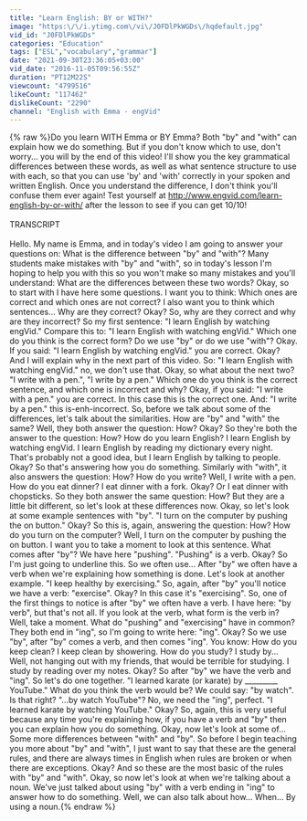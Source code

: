 ```yaml
---
title: "Learn English: BY or WITH?"
image: "https:\/\/i.ytimg.com\/vi\/J0FDlPkWGDs\/hqdefault.jpg"
vid_id: "J0FDlPkWGDs"
categories: "Education"
tags: ["ESL","vocabulary","grammar"]
date: "2021-09-30T23:36:05+03:00"
vid_date: "2016-11-05T09:56:55Z"
duration: "PT12M22S"
viewcount: "4799516"
likeCount: "117462"
dislikeCount: "2290"
channel: "English with Emma · engVid"
---
```

{% raw %}Do you learn WITH Emma or BY Emma? Both &quot;by&quot; and &quot;with&quot; can explain how we do something. But if you don't know which to use, don't worry... you will by the end of this video! I'll show you the key grammatical differences between these words, as well as what sentence structure to use with each, so that you can use 'by' and 'with' correctly in your spoken and written English. Once you understand the difference, I don't think you'll confuse them ever again! Test yourself at <a rel="nofollow" target="blank" href="http://www.engvid.com/learn-english-by-or-with/">http://www.engvid.com/learn-english-by-or-with/</a> after the lesson to see if you can get 10/10!<br /><br />TRANSCRIPT<br /><br />Hello. My name is Emma, and in today's video I am going to answer your questions on: What is the difference between &quot;by&quot; and &quot;with&quot;? Many students make mistakes with &quot;by&quot; and &quot;with&quot;, so in today's lesson I'm hoping to help you with this so you won't make so many mistakes and you'll understand: What are the differences between these two words? Okay, so to start with I have here some questions. I want you to think: Which ones are correct and which ones are not correct? I also want you to think which sentences... Why are they correct? Okay? So, why are they correct and why are they incorrect? So my first sentence: &quot;I learn English by watching engVid.&quot; Compare this to: &quot;I learn English with watching engVid.&quot; Which one do you think is the correct form? Do we use &quot;by&quot; or do we use &quot;with&quot;? Okay. If you said: &quot;I learn English by watching engVid.&quot; you are correct. Okay? And I will explain why in the next part of this video. So: &quot;I learn English with watching engVid.&quot; no, we don't use that. Okay, so what about the next two? &quot;I write with a pen.&quot;, &quot;I write by a pen.&quot; Which one do you think is the correct sentence, and which one is incorrect and why? Okay, if you said: &quot;I write with a pen.&quot; you are correct. In this case this is the correct one. And: &quot;I write by a pen.&quot; this is-enh-incorrect. So, before we talk about some of the differences, let's talk about the similarities. How are &quot;by&quot; and &quot;with&quot; the same? Well, they both answer the question: How? Okay? So they're both the answer to the question: How? How do you learn English? I learn English by watching engVid. I learn English by reading my dictionary every night. That's probably not a good idea, but I learn English by talking to people. Okay? So that's answering how you do something. Similarly with &quot;with&quot;, it also answers the question: How? How do you write? Well, I write with a pen. How do you eat dinner? I eat dinner with a fork. Okay? Or I eat dinner with chopsticks. So they both answer the same question: How? But they are a little bit different, so let's look at these differences now. Okay, so let's look at some example sentences with &quot;by&quot;. &quot;I turn on the computer by pushing the on button.&quot; Okay? So this is, again, answering the question: How? How do you turn on the computer? Well, I turn on the computer by pushing the on button. I want you to take a moment to look at this sentence. What comes after &quot;by&quot;? We have here &quot;pushing&quot;. &quot;Pushing&quot; is a verb. Okay? So I'm just going to underline this. So we often use... After &quot;by&quot; we often have a verb when we're explaining how something is done. Let's look at another example. &quot;I keep healthy by exercising.&quot; So, again, after &quot;by&quot; you'll notice we have a verb: &quot;exercise&quot;. Okay? In this case it's &quot;exercising&quot;. So, one of the first things to notice is after &quot;by&quot; we often have a verb. I have here: &quot;by verb&quot;, but that's not all. If you look at the verb, what form is the verb in? Well, take a moment. What do &quot;pushing&quot; and &quot;exercising&quot; have in common? They both end in &quot;ing&quot;, so I'm going to write here: &quot;ing&quot;. Okay? So we use &quot;by&quot;, after &quot;by&quot; comes a verb, and then comes &quot;ing&quot;. You know: How do you keep clean? I keep clean by showering. How do you study? I study by... Well, not hanging out with my friends, that would be terrible for studying. I study by reading over my notes. Okay? So after &quot;by&quot; we have the verb and &quot;ing&quot;. So let's do one together. &quot;I learned karate (or karate) by _________ YouTube.&quot; What do you think the verb would be? We could say: &quot;by watch&quot;. Is that right? &quot;...by watch YouTube&quot;? No, we need the &quot;ing&quot;, perfect. &quot;I learned karate by watching YouTube.&quot; Okay? So, again, this is very useful because any time you're explaining how, if you have a verb and &quot;by&quot; then you can explain how you do something. Okay, now let's look at some of... Some more differences between &quot;with&quot; and &quot;by&quot;. So before I begin teaching you more about &quot;by&quot; and &quot;with&quot;, I just want to say that these are the general rules, and there are always times in English when rules are broken or when there are exceptions. Okay? And so these are the most basic of the rules with &quot;by&quot; and &quot;with&quot;. Okay, so now let's look at when we're talking about a noun. We've just talked about using &quot;by&quot; with a verb ending in &quot;ing&quot; to answer how to do something. Well, we can also talk about how... When... By using a noun.{% endraw %}
